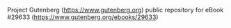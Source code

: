 Project Gutenberg (https://www.gutenberg.org) public repository for eBook #29633 (https://www.gutenberg.org/ebooks/29633)
